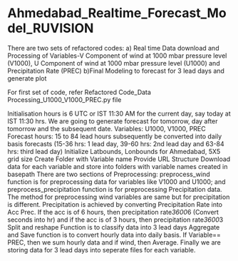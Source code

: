 # Ahmedabad_Realtime_Forecast_Model_RUVISION

There are two sets of refactored codes:
a) Real time Data download and Processing of Variables-V Component of wind at 1000 mbar pressure level (V1000), U Component of wind at 1000 mbar pressure level (U1000) and Precipitation Rate (PREC)
b)Final Modeling to forecast for 3 lead days and generate plot

For first set of code, refer Refactored Code_Data Processing_U1000_V1000_PREC.py file

Initialisation hours is 6 UTC or IST 11:30 AM for the current day, say today at IST 11:30 hrs. We are going to generate forecast for tomorrow, day after tomorrow and the subsequent date. 
Variables: U1000, V1000, PREC
Forecast hours: 15 to 84 lead hours subsequently be converted into daily basis forecasts (15-36 hrs: 1 lead day, 39-60 hrs: 2nd lead day and 63-84 hrs: third lead day)
Initialize Latbounds, Lonbounds for Ahmedabad, 5X5 grid size
Create Folder with Variable name
Provide URL Structure
Download data for each variable and store into folders with variable names created in basepath
There are two sections of Preprocessing: preprocess_wind function is for preprocessing data for variables like V1000 and U1000; and preprocess_precipitation function is for preprocessing Precipitation data. The method for preprocessing wind variables are same but for precipitation is different. Precipitation is achieved by converting Precipitation Rate into Acc Prec. If the acc is of 6 hours, then precipitation rate*3600*6 (Convert seconds into hr) and if the acc is of 3 hours, then precipitation rate*3600*3
Split and reshape Function is to classify data into 3 lead days
Aggregate and Save function is to convert hourly data into daily basis. If Variable== PREC, then we sum hourly data and if wind, then Average. Finally we are storing data for 3 lead days into seperate files for each variable. 
